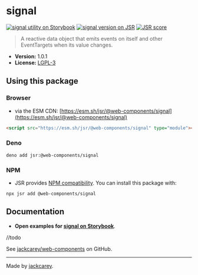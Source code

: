 # signal

[![signal utility on Storybook](https://cdn.jsdelivr.net/gh/storybookjs/brand@main/badge/badge-storybook.svg)](https://jackcarey.co.uk/web-components/docs/?path=/docs/utilities-signal) [![signal version on JSR](https://jsr.io/badges/@web-components/signal)](https://jsr.io/@web-components/signal/versions) [![JSR score](https://jsr.io/badges/@web-components/signal/score)](https://jsr.io/@web-components/signal/score)

> A reactive data object that emits events on itself and other EventTargets when its value changes.

-   **Version:** 1.0.1
-   **License:** [LGPL-3](./LICENSE.md)

## Using this package

### Browser

-   via the ESM CDN: [https://esm.sh/jsr/@web-components/signal](https://esm.sh/jsr/@web-components/signal)

```html
<script src="https://esm.sh/jsr/@web-components/signal" type="module"></script>
```

### Deno

```
deno add jsr:@web-components/signal
```

### NPM

-   JSR provides [NPM compatibility](https://jsr.io/docs/npm-compatibility). You can install this package with:

```
npx jsr add @web-components/signal
```

## Documentation

-   **Open examples for [signal on Storybook](https://jackcarey.co.uk/web-components/storybook-static/?path=/docs/utilities-signal)**.

//todo

See [jackcarey/web-components](https://github.com/jackcarey/web-components) on GitHub.


---

Made by [jackcarey](https://jackcarey.co.uk).

